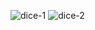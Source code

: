 ![dice-1](https://github.com/user-attachments/assets/69d5d0d0-804b-4d0a-bddd-2579b2d2255d)
![dice-2](https://github.com/user-attachments/assets/4ea55377-9890-4827-9b53-3c682e0d2237)
